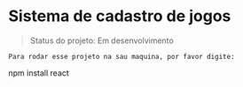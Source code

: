 # Sistema de cadastro de jogos #

> Status do projeto: Em desenvolvimento

```
Para rodar esse projeto na sau maquina, por favor digite:
```
npm install react
